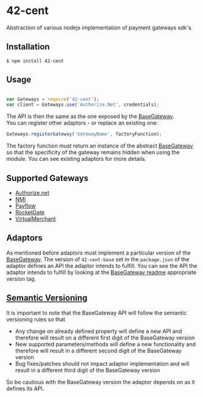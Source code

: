 42-cent
=======

Abstraction of various nodejs implementation of payment gateways sdk's.


## Installation

    $ npm install 42-cent

## Usage

```Javascript

var Gateways = require('42-cent');
var client = Gateways.use('Authorize.Net', credentials);
```

The API is then the same as the one exposed by the [BaseGateway](https://github.com/continuous-software/42-cent-base).  
You can register other adaptors - or replace an existing one:

```Javascript
Gateways.registerGateway('GatewayName', factoryFunction);
```
 
The factory function must return an instance of the abstract [BaseGateway](https://github.com/continuous-software/42-cent-base) so that the specificity of the gateway remains hidden when using the module.
You can see existing adaptors for more details.

## Supported Gateways

* [Authorize.net](https://github.com/continuous-software/node-authorize-net)
* [NMI](https://github.com/continuous-software/node-nmi)
* [Payflow](https://github.com/continuous-software/node-payflow)
* [RocketGate](https://github.com/continuous-software/node-rocketgate)
* [VirtualMerchant](https://github.com/continuous-software/node-virtualmerchant)

## Adaptors

As mentioned before adaptors must implement a particular version of the [BaseGateway](https://github.com/continuous-software/42-cent-base). The version of `42-cent-base` set in the `package.json` of the adaptor defines an API the adaptor intends to fulfill.
You can see the API the adaptor intends to fulfill by looking at the [BaseGateway readme](https://github.com/continuous-software/42-cent-base) appropriate version tag.

## [Semantic Versioning](http://semver.org/)
  
It is important to note that the BaseGateway API will follow the semantic versioning rules so that 

* Any change on already defined property will define a new API and therefore will result on a different first digit of the BaseGateway version
* New supported parameters/methods will define a new functionality and therefore will result in a different second digit of the BaseGateway version
* Bug fixes/patches should not impact adaptor implementation and will result in a different third digit of the BaseGateway version

So be cautious with the BaseGateway version the adaptor depends on as it defines its API.
